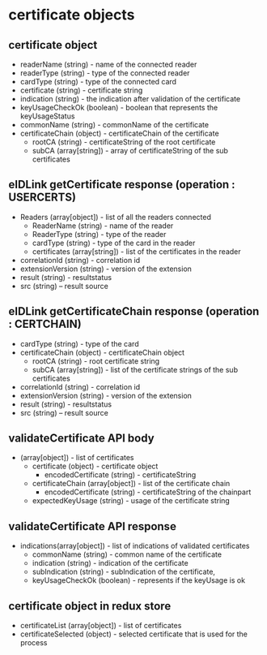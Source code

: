 # certificate objects

## certificate object

+  readerName (string) - name of the connected reader 
+  readerType (string) - type of the connected reader
+  cardType (string) - type of the connected card
+  certificate (string) - certificate string
+  indication (string) - the indication after validation of the certificate 
+  keyUsageCheckOk (boolean) - boolean that represents the keyUsageStatus
+  commonName  (string)  - commonName of the certificate 
+  certificateChain (object) - certificateChain of the certificate
    + rootCA (string) - certificateString of the root certificate
    + subCA  (array[string]) - array of certificateString of the sub certificates

## eIDLink getCertificate response (operation : USERCERTS)

+ Readers (array[object]) - list of all the readers connected
  + ReaderName (string) - name of the reader
  + ReaderType (string) - type of the reader
  + cardType (string) - type of the card in the reader
  + certificates (array[string]) - list of the certificates in the reader
+ correlationId (string) - correlation id 
+ extensionVersion (string) - version of the extension
+ result (string) - resultstatus
+ src (string) – result source

## eIDLink getCertificateChain response (operation : CERTCHAIN)
+ cardType (string) - type of the card
+ certificateChain (object) - certificateChain object
  + rootCA (string) - root certificate string
  + subCA (array[string]) - list of the certificate strings of the sub certificates
+ correlationId (string) - correlation id 
+ extensionVersion (string) - version of the extension
+ result (string) - resultstatus
+ src (string) – result source

## validateCertificate API body
+ (array[object]) - list of certificates
  + certificate (object) - certificate object
    + encodedCertificate (string) - certificateString 
  + certificateChain (array[object]) - list of the certificate chain
    + encodedCertificate (string) - certificateString of the chainpart
  + expectedKeyUsage (string) - usage of the certificate string

## validateCertificate API response 
+ indications(array[object]) - list of indications of validated certificates
  + commonName (string) - common name of the certificate
  + indication (string) - indication of the certificate 
  + subIndication (string) - subIndication of the certificate,
  + keyUsageCheckOk (boolean) - represents if the keyUsage is ok

  
## certificate object in redux store
+ certificateList (array[object]) - list of certificates
+ certificateSelected (object) - selected certificate that is used for the process